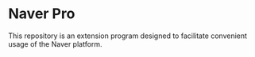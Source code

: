 # Naver Pro
This repository is an extension program designed to facilitate convenient usage of the Naver platform.
